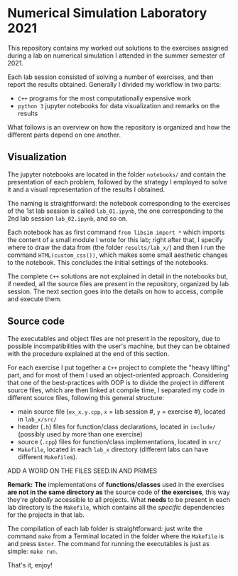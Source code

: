 # Numerical Simulation Laboratory 2021

This repository contains my worked out solutions to the exercises assigned during a lab on numerical simulation I attended in the summer semester of 2021.

Each lab session consisted of solving a number of exercises, and then report the results obtained.  Generally I divided my workflow in two parts:
- `C++` programs for the most computationally expensive work
- `python 3` jupyter notebooks for data visualization and remarks on the results

What follows is an overview on how the repository is organized and how the different parts depend on one another.

## Visualization

The jupyter notebooks are located in the folder `notebooks/` and contain the presentation of each problem, followed by the strategy I employed to solve it and a visual representation of the results I obtained.

The naming is straightforward: the notebook corresponding to the exercises of the 1st lab session is called `lab_01.ipynb`, the one corresponding to the 2nd lab session `lab_02.ipynb`, and so on. 

Each notebook has as first command `from libsim import *` which imports the content of a small module I wrote for this lab; right after that, I specify where to draw the data from (the folder `results/lab_x/`) and then I run the command `HTML(custom_css())`, which makes some small aesthetic changes to the notebook. This concludes the initial settings of the notebooks.

The complete `C++` solutions are not explained in detail in the notebooks but, if needed, all the source files are present in the repository, organized by lab session. The next section goes into the details on how to access, compile and execute them.

## Source code

The executables and object files are not present in the repository, due to possible incompatibilities with the user's machine, but they can be obtained with the procedure explained at the end of this section.

For each exercise I put together a `C++` project to complete the "heavy lifting" part, and for most of them I used an object-oriented approach. Considering that one of the best-practices with OOP is to divide the project in different source files, which are then linked at compile time, I separated my code in different source files, following this general structure:
- main source file (`ex_x.y.cpp`, `x` = lab session \#, `y` = exercise \#), located in `lab_x/src/`
- header (`.h`) files for function/class declarations, located in `include/` (possibly used by more than one exercise)
- source (`.cpp`) files for function/class implementations, located in `src/`
- `Makefile`, located in each `lab_x` directory (different labs can have different `Makefile`s).

ADD A WORD ON THE FILES SEED.IN AND PRIMES

**Remark:** **The** implementations of **functions/classes** used in the exercises **are not in the same directory as** the source code of **the exercises**, this way they're _globally_ accessible to all projects. What **needs** to be present in each lab directory is the `Makefile`, which contains all the _specific_ dependencies for the projects in that lab.

The compilation of each lab folder is straightforward: just write the command `make` from a Terminal located in the folder where the `Makefile` is and press `Enter`. The command for running the executables is just as simple: `make run`.

That's it, enjoy!